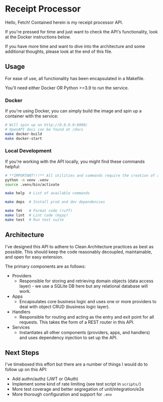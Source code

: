 # Receipt Processor 

Hello, Fetch! Contained herein is my receipt processor API.

If you're pressed for time and just want to check the API's functionality, look at the Docker instructions below.

If you have more time and want to dive into the architecture and some additional thoughts, please look at the end of this file. 

## Usage

For ease of use, all functionality has been encapsulated in a Makefile.

You'll need either Docker OR Python >=3.9 to run the service. 

### Docker

If you're using Docker, you can simply build the image and spin up a container with the service:
```bash
# Will spin up on http://0.0.0.0:8000/
# OpenAPI docs can be found at /docs
make docker-build
make docker-start
```

### Local Development

If you're working with the API locally, you might find these commands helpful:
```bash
# **IMPORTANT!!!** All utilities and commands require the creation of a virtual environment:
python -m venv .venv  
source .venv/bin/activate

make help  # List of available commands

make deps  # Install prod and dev dependencies

make fmt   # Format code (ruff)
make lint  # Lint code (mypy)
make test  # Run test suite
```

## Architecture

I've designed this API to adhere to Clean Architecture practices as best as possible. This should keep the code reasonably decoupled, maintainable, and open for easy extension.

The primary components are as follows:
- Providers
    - Responsible for storing and retrieving domain objects (data access layer) - we use a SQLite DB here but any relational database will work.
- Apps
    - Encapsulates core business logic and uses one or more providers to deal with object CRUD (business logic layer).
- Handlers
    - Responsible for routing and acting as the entry and exit point for all requests. This takes the form of a REST router in this API.
- Services
    - Instantiates all other components (providers, apps, and handlers) and uses dependency injection to set up the API. 

## Next Steps 

I've timeboxed this effort but there are a number of things I would do to follow up on this API:
- Add authn/authz (JWT or OAuth)
- Implement some kind of rate limiting (see test script in `scripts/`)
- More test coverage and better segregation of unit/integration/e2e
- More thorough configuration and support for `.env`
